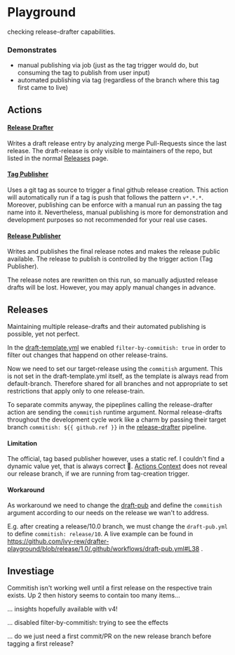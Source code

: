 # Playground

checking release-drafter capabilities.

### Demonstrates

- manual publishing via job (just as the tag trigger would do, but consuming the tag to publish from user input)
- automated publishing via tag (regardless of the branch where this tag first came to live)

## Actions

#### [Release Drafter](https://github.com/ivy-rew/drafter-playground/actions/workflows/release-drafter.yml) 

Writes a draft release entry by analyzing merge Pull-Requests since the last release.
The draft-release is only visible to maintainers of the repo, but listed in the normal [Releases](https://github.com/ivy-rew/drafter-playground/releases) page.

#### [Tag Publisher](https://github.com/ivy-rew/drafter-playground/actions/workflows/tag-publisher.yml) 

Uses a git tag as source to trigger a final github release creation. 
This action will automatically run if a tag is push that follows the pattern `v*.*.*`. 
Moreover, publishing can be enforce with a manual run an passing the tag name into it. 
Nevertheless, manual publishing is more for demonstration and development purposes so not recommended for your real use cases.

#### [Release Publisher](https://github.com/ivy-rew/drafter-playground/actions/workflows/draft-pub.yml) 

Writes and publishes the final release notes and makes the release public available. 
The release to publish is controlled by the trigger action (Tag Publisher). 

The release notes are rewritten on this run, so manually adjusted release drafts will be lost. However, you may apply manual changes in advance.


## Releases

Maintaining multiple release-drafts and their automated publishing is possible, yet not perfect.

In the [draft-template.yml](.github/workflows/draft-template.yml) we enabled `filter-by-commitish: true`
in order to filter out changes that happend on other release-trains.

Now we need to set our target-release using the `commitish` argument.
This is not set in the draft-template.yml itself, as the template is always read from default-branch.
Therefore shared for all branches and not appropriate to set restrictions that apply only to one release-train.

To separate commits anyway, the pipeplines calling the release-drafter action are sending the `commitish` runtime argument.
Normal release-drafts throughout the development cycle work like a charm by passing their 
target branch `commitish: ${{ github.ref }}` in the [release-drafter](.github/workflows/release-drafter.yml) pipeline.

#### Limitation

The official, tag based publisher however, uses a static ref. I couldn't find a dynamic value yet, that is always correct 🤔️.
[Actions Context](https://docs.github.com/en/actions/writing-workflows/choosing-what-your-workflow-does/accessing-contextual-information-about-workflow-runs#github-context) does not reveal our release branch, if we are running from tag-creation trigger.

#### Workaround

As workaround we need to change the [draft-pub](.github/workflows/draft-pub.yml) and define the `commitish` argument 
according to our needs on the release we wan't to address.

E.g. after creating a release/10.0 branch, we must change the `draft-pub.yml` to define `commitish: release/10`. 
A live example can be found in https://github.com/ivy-rew/drafter-playground/blob/release/1.0/.github/workflows/draft-pub.yml#L38 .


## Investiage

Commitish isn't working well until a first release on the respective train exists.
Up 2 then history seems to contain too many items...

... insights hopefully available with v4!

... disabled filter-by-commitish: trying to see the effects

... do we just need a first commit/PR on the new release branch before tagging a first release?
